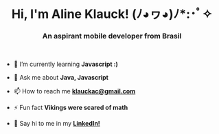 <h1 align="center">Hi, I'm Aline Klauck! (ﾉ◕ヮ◕)ﾉ*:･ﾟ✧</h1>
<h3 align="center">An aspirant mobile developer from Brasil</h3>

<br>

- 🌱 I’m currently learning **Javascript :)**

- 💬 Ask me about **Java, Javascript**

- 📫 How to reach me **klauckac@gmail.com**

- ⚡ Fun fact **Vikings were scared of math**

- 👋 Say hi to me in my **<a href='https://br.linkedin.com/in/alineklauck'>LinkedIn!</a>**
